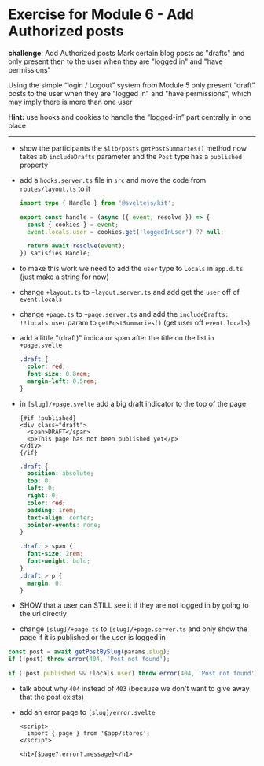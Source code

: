 # Exercise for Module 6 - Add Authorized posts

**challenge**: Add Authorized posts
Mark certain blog posts as "drafts" and only present then to the user when they are "logged in" and "have permissions"

Using the simple “login / Logout” system from Module 5 only present “draft” posts to the user when they are "logged in" and "have permissions", which may imply there is more than one user

**Hint:** use hooks and cookies to handle the “logged-in” part centrally in one place

---

- show the participants the `$lib/posts` `getPostSummaries()` method now takes ab `includeDrafts` parameter and the `Post` type has a `published` property
- add a `hooks.server.ts` file in `src` and move the code from `routes/layout.ts` to it

  ```ts
  import type { Handle } from '@sveltejs/kit';

  export const handle = (async ({ event, resolve }) => {
    const { cookies } = event;
    event.locals.user = cookies.get('loggedInUser') ?? null;

    return await resolve(event);
  }) satisfies Handle;
  ```

- to make this work we need to add the `user` type to `Locals` in `app.d.ts` (just make a string for now)
- change `+layout.ts` to `+layout.server.ts` and add get the `user` off of `event.locals`
- change `+page.ts` to `+page.server.ts` and add the `includeDrafts: !!locals.user` param to `getPostSummaries()` (get user off `event.locals`)
- add a little "(draft)" indicator span after the title on the list in `+page.svelte`
  ```css
  .draft {
    color: red;
    font-size: 0.8rem;
    margin-left: 0.5rem;
  }
  ```
- in `[slug]/+page.svelte` add a big draft indicator to the top of the page

  ```svelte
  {#if !published}
  <div class="draft">
    <span>DRAFT</span>
    <p>This page has not been published yet</p>
  </div>
  {/if}
  ```

  ```css
  .draft {
    position: absolute;
    top: 0;
    left: 0;
    right: 0;
    color: red;
    padding: 1rem;
    text-align: center;
    pointer-events: none;
  }

  .draft > span {
    font-size: 2rem;
    font-weight: bold;
  }
  .draft > p {
    margin: 0;
  }
  ```

- SHOW that a user can STILL see it if they are not logged in by going to the url directly
- change `[slug]/+page.ts` to `[slug]/+page.server.ts` and only show the page if it is published or the user is logged in

```ts
const post = await getPostBySlug(params.slug);
if (!post) throw error(404, 'Post not found');

if (!post.published && !locals.user) throw error(404, 'Post not found');
```

- talk about why `404` instead of `403` (because we don't want to give away that the post exists)

- add an error page to `[slug]/error.svelte`

  ```svelte
  <script>
  	import { page } from '$app/stores';
  </script>

  <h1>{$page?.error?.message}</h1>
  ```
